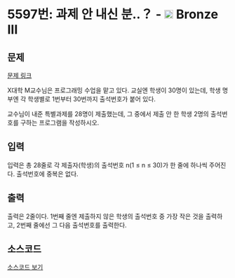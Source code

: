 # 5597번: 과제 안 내신 분..？ - <img src="https://static.solved.ac/tier_small/3.svg" style="height:20px" /> Bronze III

<!-- performance -->

<!-- 문제 제출 후 깃허브에 푸시를 했을 때 제출한 코드의 성능이 입력될 공간입니다.-->

<!-- end -->

## 문제

[문제 링크](https://boj.kr/5597)


<p>X대학 M교수님은 프로그래밍 수업을 맡고 있다. 교실엔 학생이&nbsp;30명이 있는데, 학생 명부엔 각 학생별로&nbsp;1번부터 30번까지 출석번호가 붙어 있다.</p>

<p>교수님이 내준 특별과제를 28명이 제출했는데, 그 중에서&nbsp;제출 안 한 학생 2명의 출석번호를 구하는 프로그램을 작성하시오.</p>



## 입력


<p>입력은 총 28줄로 각 제출자(학생)의 출석번호 n(1 ≤ n&nbsp;≤ 30)가 한 줄에 하나씩 주어진다. 출석번호에 중복은 없다.</p>



## 출력


<p>출력은 2줄이다. 1번째 줄엔 제출하지 않은 학생의 출석번호 중 가장 작은 것을 출력하고, 2번째 줄에선 그 다음 출석번호를 출력한다.</p>



## 소스코드

[소스코드 보기](과제%20안%20내신%20분..？.py)